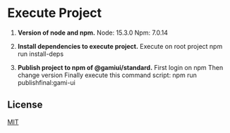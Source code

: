 # Execute Project

1.  **Version of node and npm.**
    Node: 15.3.0
    Npm: 7.0.14

2.  **Install dependencies to execute project.**
    Execute on root project
    npm run install-deps

3.  **Publish project to npm of @gamiui/standard.**
    First login on npm
    Then change version
    Finally execute this command script:
    npm run publishfinal:gami-ui

## License

[MIT](https://choosealicense.com/licenses/mit/)
